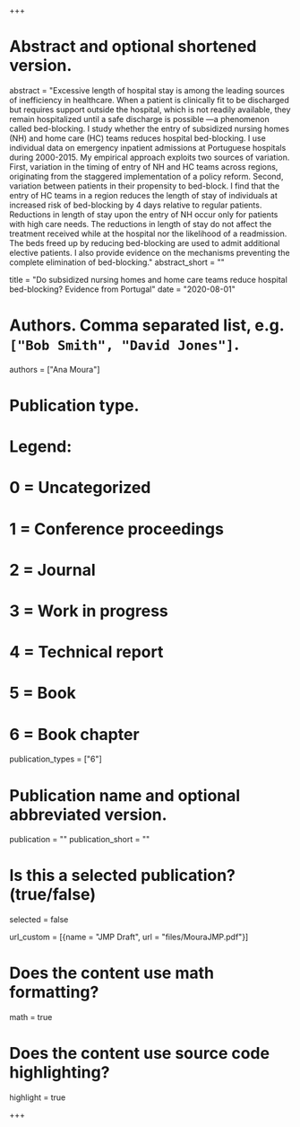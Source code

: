 +++
# Abstract and optional shortened version.
abstract = "Excessive length of hospital stay is among the leading sources of inefficiency in healthcare. When a patient is clinically fit to be discharged but requires support outside the hospital, which is not readily available, they remain hospitalized until a safe discharge is possible —a phenomenon called bed-blocking. I study whether the entry of subsidized nursing homes (NH) and home care (HC) teams reduces hospital bed-blocking. I use individual data on emergency inpatient admissions at Portuguese hospitals during 2000-2015. My empirical approach exploits two sources of variation. First, variation in the timing of entry of NH and HC teams across regions, originating from the staggered implementation of a policy reform. Second, variation between patients in their propensity to bed-block. I find that the entry of HC teams in a region reduces the length of stay of individuals at increased risk of bed-blocking by 4 days relative to regular patients. Reductions in length of stay upon the entry of NH occur only for patients with high care needs. The reductions in length of stay do not affect the treatment received while at the hospital nor the likelihood of a readmission. The beds freed up by reducing bed-blocking are used to admit additional elective patients. I also provide evidence on the mechanisms preventing the complete elimination of bed-blocking."
abstract_short = ""

title = "Do subsidized nursing homes and home care teams reduce hospital bed-blocking? Evidence from Portugal"
date = "2020-08-01"

# Authors. Comma separated list, e.g. `["Bob Smith", "David Jones"]`.
authors = ["Ana Moura"]

# Publication type.
# Legend:
# 0 = Uncategorized
# 1 = Conference proceedings
# 2 = Journal
# 3 = Work in progress
# 4 = Technical report
# 5 = Book
# 6 = Book chapter
publication_types = ["6"]

# Publication name and optional abbreviated version.
publication = ""
publication_short = ""

# Is this a selected publication? (true/false)
selected = false

url_custom = [{name = "JMP Draft", url = "files/MouraJMP.pdf"}]


# Does the content use math formatting?
math = true

# Does the content use source code highlighting?
highlight = true


+++


